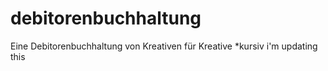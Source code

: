 # debitorenbuchhaltung
Eine Debitorenbuchhaltung von Kreativen für Kreative
*kursiv
i'm updating this

